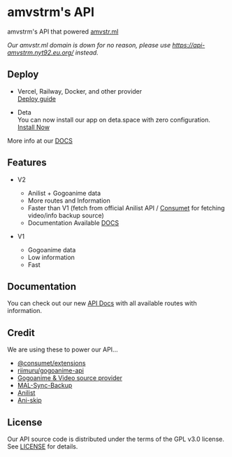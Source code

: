 # amvstrm's API

amvstrm's API that powered [amvstr.ml](https://amvstr.ml)

_Our amvstr.ml domain is down for no reason, please use https://api-amvstrm.nyt92.eu.org/ instead._

## Deploy

- Vercel, Railway, Docker, and other provider  
  [Deploy guide](https://amvdocs.pages.dev/guide/backend)

- Deta  
  You can now install our app on deta.space with zero configuration. [Install Now](https://deta.space/discovery/r/zqqzs8tevp9iqg4y)

More info at our [DOCS](https://amvdocs.pages.dev/)

## Features

- V2
  - Anilist + Gogoanime data
  - More routes and Information
  - Faster than V1 (fetch from official Anilist API / [Consumet](https://github.com/consumet/consumet.ts) for fetching video/info backup source)
  - Documentation Available [DOCS](https://docsapi-amvstrm.pages.dev/)

- V1
  - Gogoanime data
  - Low information
  - Fast

## Documentation

You can check out our new [API Docs](https://amvdocs.pages.dev/api/introduction#routes) with all available routes with information.  

## Credit

We are using these to power our API...

- [@consumet/extensions](https://github.com/consumet/consumet.ts)
- [riimuru/gogoanime-api](https://github.com/riimuru/gogoanime-api)
- [Gogoanime & Video source provider](https://gogoanime.cl) 
- [MAL-Sync-Backup](https://github.com/MALSync/MAL-Sync-Backup)
- [Anilist](https://anilist.com)
- [Ani-skip](http://api.aniskip.com/)

## License

Our API source code is distributed under the terms of the GPL v3.0 license. See [LICENSE](https://docs.amvstr.ml/license) for details.
